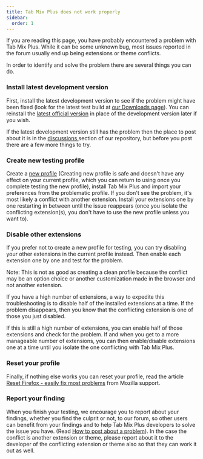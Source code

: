 ```yaml
---
title: Tab Mix Plus does not work properly
sidebar:
  order: 1
---
```


If you are reading this page, you have probably encountered a problem with Tab Mix Plus. While it
can be some unknown bug, most issues reported in the forum usually end up being extensions or theme
conflicts.

In order to identify and solve the problem there are several things you can do.

### Install latest development version

First, install the latest development version to see if the problem might have been fixed (look for
the latest test build at
[our Downloads page](https://bitbucket.org/onemen/tabmixplus-for-firefox/downloads/)). You can
reinstall the [latest official version](https://github.com/onemen/TabMixPlus/releases/) in place of
the development version later if you wish.

If the latest development version still has the problem then the place to post about it is in the
[ discussions ](https://github.com/onemen/TabMixPlus/discussions) section of our repository, but
before you post there are a few more things to try.

### Create new testing profile

Create a
[new profile](https://support.mozilla.org/en-US/kb/profile-manager-create-and-remove-firefox-profiles)
(Creating new profile is safe and doesn't have any effect on your current profile, which you can
return to using once you complete testing the new profile), install Tab Mix Plus and import your
preferences from the problematic profile. If you don't see the problem, it's most likely a conflict
with another extension. Install your extensions one by one restarting in between until the issue
reappears (once you isolate the conflicting extension(s), you don't have to use the new profile
unless you want to).

### Disable other extensions

If you prefer not to create a new profile for testing, you can try disabling your other extensions
in the current profile instead. Then enable each extension one by one and test for the problem.

Note: This is not as good as creating a clean profile because the conflict may be an option choice
or another customization made in the browser and not another extension.

If you have a high number of extensions, a way to expedite this troubleshooting is to disable half
of the installed extensions at a time. If the problem disappears, then you know that the conflicting
extension is one of those you just disabled.

If this is still a high number of extensions, you can enable half of those extensions and check for
the problem. If and when you get to a more manageable number of extensions, you can then
enable/disable extensions one at a time until you isolate the one conflicting with Tab Mix Plus.

### Reset your profile

Finally, if nothing else works you can reset your profile, read the article
[Reset Firefox - easily fix most problems](https://support.mozilla.org/en-US/kb/reset-firefox-easily-fix-most-problems)
from Mozilla support.

### Report your finding

When you finish your testing, we encourage you to report about your findings, whether you find the
culprit or not, to our forum, so other users can benefit from your findings and to help Tab Mix Plus
developers to solve the issue you have. (Read [How to post about a problem](../how-to-post)). In the
case the conflict is another extension or theme, please report about it to the developer of the
conflicting extension or theme also so that they can work it out as well.
